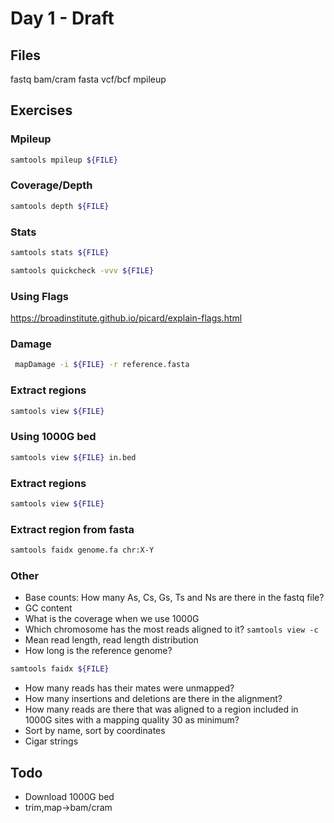 # Day 1 - Draft

## Files
fastq
bam/cram
fasta
vcf/bcf
mpileup

## Exercises

### Mpileup
```bash
samtools mpileup ${FILE}
```

### Coverage/Depth
```bash
samtools depth ${FILE}
```

### Stats
```bash
samtools stats ${FILE}
```

```bash
samtools quickcheck -vvv ${FILE}
```

### Using Flags
https://broadinstitute.github.io/picard/explain-flags.html


### Damage
```bash
 mapDamage -i ${FILE} -r reference.fasta
```

### Extract regions
```bash
samtools view ${FILE}
```


### Using 1000G bed
```bash
samtools view ${FILE} in.bed
```



### Extract regions
```bash
samtools view ${FILE}
```


### Extract region from fasta

```bash
samtools faidx genome.fa chr:X-Y
```




### Other

- Base counts: How many As, Cs, Gs, Ts and Ns are there in the fastq file?
- GC content
- What is the coverage when we use 1000G
- Which chromosome has the most reads aligned to it? `samtools view -c`
- Mean read length, read length distribution
- How long is the reference genome? 
```bash
samtools faidx ${FILE}
```
- How many reads has their mates were unmapped?
- How many insertions and deletions are there in the alignment?
- How many reads are there that was aligned to a region included in 1000G sites with a mapping quality 30 as minimum?
- Sort by name, sort by coordinates
- Cigar strings

## Todo
- Download 1000G bed
- trim,map->bam/cram
